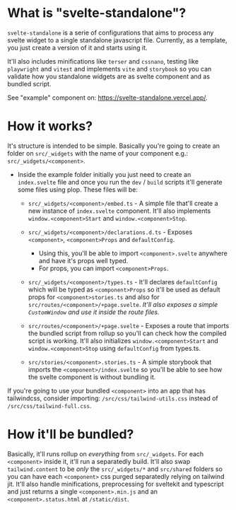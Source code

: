 # What is "svelte-standalone"?

`svelte-standalone` is a serie of configurations that aims to process any svelte widget to a single standalone javascript file. Currently, as a template, you just create a version of it and starts using it.

It'll also includes minifications like `terser` and `cssnano`, testing like `playwright` and `vitest` and implements `vite` and `storybook` so you can validate how you standalone widgets are as svelte component and as bundled script.

See "example" component on: https://svelte-standalone.vercel.app/.

# How it works?

It's structure is intended to be simple. Basically you're going to create an folder on `src/_widgets` with the name of your component e.g.: `src/_widgets/<component>`.

- Inside the example folder initially you just need to create an `index.svelte` file and once you run the `dev` / `build` scripts it'll generate some files using plop. These files will be:

  - `src/_widgets/<component>/embed.ts` - A simple file that'll create a new instance of `index.svelte` component. It'll also implements `window.<component>Start` and `window.<component>Stop`.
 
  - `src/_widgets/<component>/declarations.d.ts` - Exposes `<component>`, `<component>Props` and `defaultConfig`.
    - Using this, you'll be able to import `<component>.svelte` anywhere and have it's props well typed.
    - For props, you can import `<component>Props`.


  - `src/_widgets/<component>/types.ts` - It'll declares `defaultConfig` which will be typed as `<component>Props` so it'll be used as default props for `<component>stories.ts` and also for `src/routes/<component>/+page.svelte`. _It'll also exposes a simple `CustomWindow` and use it inside the route files._
 
  
  - `src/routes/<component>/+page.svelte` - Exposes a route that imports the bundled script from rollup so you'll can check how the compiled script is working. It'll also initializes `window.<component>Start` and `window.<component>Stop` using `defaultConfig` from types.ts.
 
    
  - `src/stories/<component>.stories.ts` - A simple storybook that imports the `<component>/index.svelte` so you'll be able to see how the svelte component is without bundling it.

If you're going to use your bundled `<component>` into an app that has tailwindcss, consider importing: `/src/css/tailwind-utils.css` instead of `/src/css/tailwind-full.css`.

# How it'll be bundled?

Basically, it'll runs rollup on _everything_ from `src/_widgets`. For each `<component>` inside it, it'll run a separatedly build. It'll also swap `tailwind.content` to be _only_ the `src/_widgets/*` and `src/shared` folders so you can have each `<component>` css purged separatedly relying on tailwind jit. It'll also handle minifications, preprocessing for sveltekit and typescript and just returns a single `<component>.min.js` and an `<component>.status.html` at `/static/dist`.

